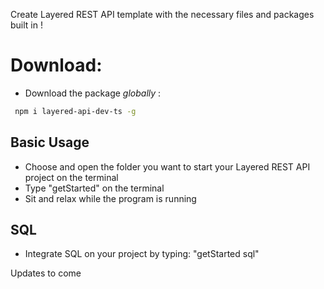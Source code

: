 Create Layered REST API template with the necessary files and packages built in !

# Download:
* Download the package *globally* :
```bash
 npm i layered-api-dev-ts -g
```

## Basic Usage
* Choose and open the folder you want to start your Layered REST API project on the terminal
* Type "getStarted" on the terminal
* Sit and relax while the program is running

## SQL
* Integrate SQL on your project by typing:
        "getStarted sql"

Updates to come